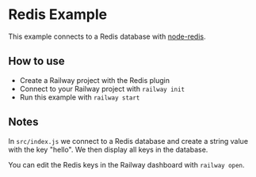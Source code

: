 # Redis Example

This example connects to a Redis database with
[node-redis](https://github.com/NodeRedis/node-redis).

## How to use

- Create a Railway project with the Redis plugin
- Connect to your Railway project with `railway init`
- Run this example with `railway start`

## Notes

In `src/index.js` we connect to a Redis database and create a string value with
the key "hello". We then display all keys in the database.

You can edit the Redis keys in the Railway dashboard with `railway open`.
